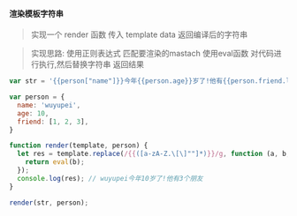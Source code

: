 #### 渲染模板字符串

> 实现一个 render 函数 传入 template data 返回编译后的字符串


> 实现思路: 使用正则表达式 匹配要渲染的mastach 使用eval函数 对代码进行执行,然后替换字符串 返回结果

```js
var str = '{{person["name"]}}今年{{person.age}}岁了!他有{{person.friend.length}}个朋友';

var person = {
  name: 'wuyupei',
  age: 10,
  friend: [1, 2, 3],
}

function render(template, person) {
  let res = template.replace(/{{([a-zA-Z.\[\]""]*)}}/g, function (a, b, c) {
    return eval(b);
  });
  console.log(res); // wuyupei今年10岁了!他有3个朋友
}

render(str, person);
```

